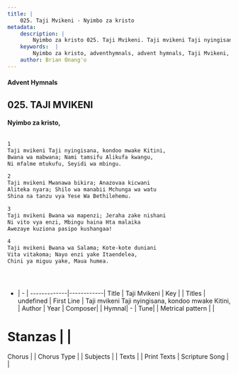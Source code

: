 ```yaml
---
title: |
    025. Taji Mvikeni - Nyimbo za kristo
metadata:
    description: |
        Nyimbo za kristo 025. Taji Mvikeni. Taji mvikeni Taji nyingisana, kondoo mwake Kitini, Bwana wa mabwana; Nami tamsifu Alikufa kwangu, Ni mfalme mtukufu, Seyidi wa mbingu.  
    keywords:  |
        Nyimbo za kristo, adventhymnals, advent hymnals, Taji Mvikeni, Taji mvikeni Taji nyingisana, kondoo mwake Kitini,. 
    author: Brian Onang'o
---
```


#### Advent Hymnals
## 025. TAJI MVIKENI
####  Nyimbo za kristo,

```txt

1
Taji mvikeni Taji nyingisana, kondoo mwake Kitini,
Bwana wa mabwana; Nami tamsifu Alikufa kwangu,
Ni mfalme mtukufu, Seyidi wa mbingu.

2
Taji mvikeni Mwanawa bikira; Anazovaa kicwani
Aliteka nyara; Shilo wa manabii Mchunga wa watu
Shina na tanzu vya Yese Wa Bethilehemu.

3
Taji mvikeni Bwana wa mapenzi; Jeraha zake nishani
Ni vito vya enzi, Mbingu haina Hta malaika
Awezaye kuziona pasipo kushangaa!

4
Taji mvikeni Bwana wa Salama; Kote-kote duniani
Vita vitakoma; Nayo enzi yake Itaendelea,
Chini ya miguu yake, Maua humea.





```

- |   -  |
-------------|------------|
Title | Taji Mvikeni |
Key |  |
Titles | undefined |
First Line | Taji mvikeni Taji nyingisana, kondoo mwake Kitini, |
Author | 
Year | 
Composer| |
Hymnal|  - |
Tune|  |
Metrical pattern | |
# Stanzas |  |
Chorus |  |
Chorus Type |  |
Subjects | |
Texts |  |
Print Texts | 
Scripture Song |  |
    
